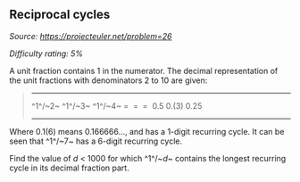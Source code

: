 Reciprocal cycles
-----------------

*Source: https://projecteuler.net/problem=26*


*Difficulty rating: 5%*

A unit fraction contains 1 in the numerator. The decimal representation
of the unit fractions with denominators 2 to 10 are given:

>   ------------------------ ------------------------ ------------------------
>   ^1^/~2~                  ^1^/~3~                  ^1^/~4~
>   =                        =                        = 
>   0.5                      0.(3)                    0.25
>   ------------------------ ------------------------ ------------------------
>
Where 0.1(6) means 0.166666..., and has a 1-digit recurring cycle. It
can be seen that ^1^/~7~ has a 6-digit recurring cycle.

Find the value of *d* \< 1000 for which ^1^/~*d*~ contains the longest
recurring cycle in its decimal fraction part.
